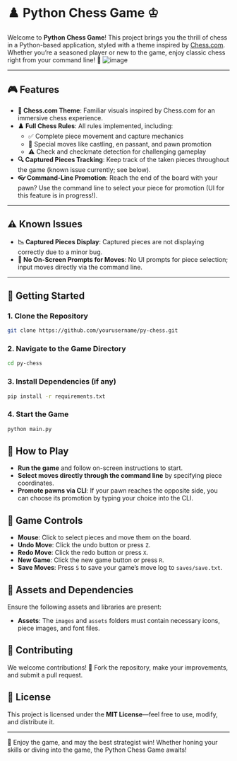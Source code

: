 # ♟️ Python Chess Game ♔

Welcome to **Python Chess Game**! This project brings you the thrill of chess in a Python-based application, styled with a theme inspired by [Chess.com](https://www.chess.com/). Whether you’re a seasoned player or new to the game, enjoy classic chess right from your command line! 🎉
![image](https://drive.google.com/uc?export=view&id=1gm9OcGlmoFmMJmCKnHpMRwS21bcdQYYZ)

---

## 🎮 Features

- **🎨 Chess.com Theme**: Familiar visuals inspired by Chess.com for an immersive chess experience.
- **♟️ Full Chess Rules**: All rules implemented, including:
  - ✅ Complete piece movement and capture mechanics
  - 🔄 Special moves like castling, en passant, and pawn promotion
  - ⚠️ Check and checkmate detection for challenging gameplay
- **🔍 Captured Pieces Tracking**: Keep track of the taken pieces throughout the game (known issue currently; see below).
- **👓 Command-Line Promotion**: Reach the end of the board with your pawn? Use the command line to select your piece for promotion (UI for this feature is in progress!).

---

## ⚠️ Known Issues

- **📉 Captured Pieces Display**: Captured pieces are not displaying correctly due to a minor bug.
- **🔢 No On-Screen Prompts for Moves**: No UI prompts for piece selection; input moves directly via the command line.

---

## 🚀 Getting Started

### 1. Clone the Repository
```bash
git clone https://github.com/yourusername/py-chess.git
```
### 2. Navigate to the Game Directory
```bash
cd py-chess
```
### 3. Install Dependencies (if any)
```bash
pip install -r requirements.txt
```
### 4. Start the Game
```bash
python main.py
```

## 📖 How to Play

- **Run the game** and follow on-screen instructions to start.
- **Select moves directly through the command line** by specifying piece coordinates.
- **Promote pawns via CLI**: If your pawn reaches the opposite side, you can choose its promotion by typing your choice into the CLI.

## 📖 Game Controls

- **Mouse**: Click to select pieces and move them on the board.
- **Undo Move**: Click the undo button or press `Z`.
- **Redo Move**: Click the redo button or press `X`.
- **New Game**: Click the new game button or press `R`.
- **Save Moves**: Press `S` to save your game’s move log to `saves/save.txt`.

## 📂 Assets and Dependencies

Ensure the following assets and libraries are present:

- **Assets**: The `images` and `assets` folders must contain necessary icons, piece images, and font files.

## 🤝 Contributing

We welcome contributions! 🎉 Fork the repository, make your improvements, and submit a pull request.

## 📜 License

This project is licensed under the **MIT License**—feel free to use, modify, and distribute it.

---

👑 Enjoy the game, and may the best strategist win! Whether honing your skills or diving into the game, the Python Chess Game awaits!
